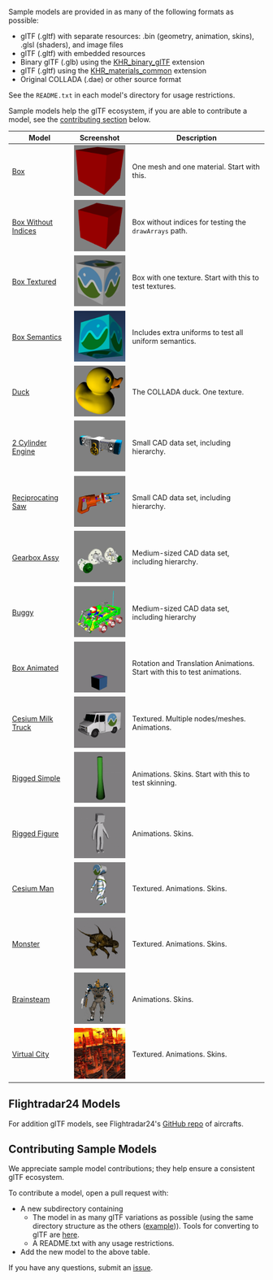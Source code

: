Sample models are provided in as many of the following formats as possible:
* glTF (.gltf) with separate resources: .bin (geometry, animation, skins), .glsl (shaders), and image files
* glTF (.gltf) with embedded resources
* Binary glTF (.glb) using the [KHR_binary_glTF](https://github.com/KhronosGroup/glTF/blob/master/extensions/Khronos/KHR_binary_glTF/README.md) extension
* glTF (.gltf) using the [KHR_materials_common](https://github.com/KhronosGroup/glTF/blob/master/extensions/Khronos/KHR_materials_common/README.md) extension
* Original COLLADA (.dae) or other source format

See the `README.txt` in each model's directory for usage restrictions.

Sample models help the glTF ecosystem, if you are able to contribute a model, see the [contributing section](#contributing-sample-models) below.

| Model                                         | Screenshot                                       | Description|
|-----------------------------------------------|--------------------------------------------------|------------|
| [Box](Box)                                    | ![](Box/screenshot/screenshot.png)               | One mesh and one material. Start with this. |
| [Box Without Indices](BoxWithoutIndices)      | ![](BoxWithoutIndices/screenshot/screenshot.png) | Box without indices for testing the `drawArrays` path. |
| [Box Textured](BoxTextured)                   | ![](BoxTextured/screenshot/screenshot.png)       | Box with one texture. Start with this to test textures. |
| [Box Semantics](BoxSemantics)                 | ![](BoxSemantics/screenshot/screenshot.png)      | Includes extra uniforms to test all uniform semantics. |
| [Duck](Duck)                                  | ![](Duck/screenshot/screenshot.png)              | The COLLADA duck. One texture. |
| [2 Cylinder Engine](2CylinderEngine)          | ![](2CylinderEngine/screenshot/screenshot.png)   | Small CAD data set, including hierarchy. |
| [Reciprocating Saw](ReciprocatingSaw)         | ![](ReciprocatingSaw/screenshot/screenshot.png)  | Small CAD data set, including hierarchy. |
| [Gearbox Assy](GearboxAssy)                   | ![](GearboxAssy/screenshot/screenshot.png)       | Medium-sized CAD data set, including hierarchy. |
| [Buggy](Buggy)                                | ![](Buggy/screenshot/screenshot.png)             | Medium-sized CAD data set, including hierarchy |
| [Box Animated](BoxAnimated)                    | ![](BoxAnimated/screenshot/screenshot.gif)       | Rotation and Translation Animations. Start with this to test animations. |
| [Cesium Milk Truck](CesiumMilkTruck)            | ![](CesiumMilkTruck/screenshot/screenshot.gif)   | Textured. Multiple nodes/meshes. Animations. |
| [Rigged Simple](RiggedSimple)                  | ![](RiggedSimple/screenshot/screenshot.gif)      | Animations. Skins. Start with this to test skinning. |
| [Rigged Figure](RiggedFigure)                  | ![](RiggedFigure/screenshot/screenshot.gif)      | Animations. Skins. |
| [Cesium Man](CesiumMan)                        | ![](CesiumMan/screenshot/screenshot.gif)         | Textured. Animations. Skins. |
| [Monster](Monster)                            | ![](Monster/screenshot/screenshot.gif)           | Textured. Animations. Skins. |
| [Brainsteam](Brainsteam)                      | ![](Brainsteam/screenshot/screenshot.gif)        | Animations. Skins. |
| [Virtual City](VC)                            | ![](VC/screenshot/screenshot.gif)                | Textured. Animations. Skins. |

## Flightradar24 Models

For addition glTF models, see Flightradar24's [GitHub repo](https://github.com/kalmykov/fr24-3d-models) of aircrafts.

## Contributing Sample Models

We appreciate sample model contributions; they help ensure a consistent glTF ecosystem.

To contribute a model, open a pull request with:
* A new subdirectory containing
   * The model in as many glTF variations as possible (using the same directory structure as the others ([example](example))).  Tools for converting to glTF are [here](https://github.com/KhronosGroup/glTF#converters).
   * A README.txt with any usage restrictions.
* Add the new model to the above table.

If you have any questions, submit an [issue](https://github.com/KhronosGroup/glTF/issues).
